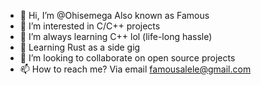 - 👋 Hi, I’m @Ohisemega
Also known as Famous
- 👀 I’m interested in C/C++ projects 
- 🌱 I’m always learning C++ lol (life-long hassle)
- 🌱 Learning Rust as a side gig
- 💞️ I’m looking to collaborate on open source projects
- 📫 How to reach me? Via email famousalele@gmail.com

<!---
Ohisemega/Ohisemega is a ✨ special ✨ repository because its `README.md` (this file) appears on your GitHub profile.
You can click the Preview link to take a look at your changes.
--->
